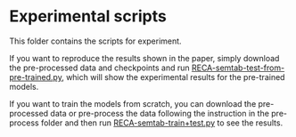 # Experimental scripts

This folder contains the scripts for experiment.

If you want to reproduce the results shown in the paper, simply download the pre-processed data and checkpoints and run [RECA-semtab-test-from-pre-trained.py](https://github.com/RECA-paper/RECA/blob/main/Semtab/experiment/RECA-semtab-test-from-pre-trained.py), which will show the experimental results for the pre-trained models.

If you want to train the models from scratch, you can download the pre-processed data or pre-process the data following the instruction in the pre-process folder and then run [RECA-semtab-train+test.py](https://github.com/RECA-paper/RECA/blob/main/Semtab/experiment/RECA-semtab-train%2Btest.py) to see the results.
